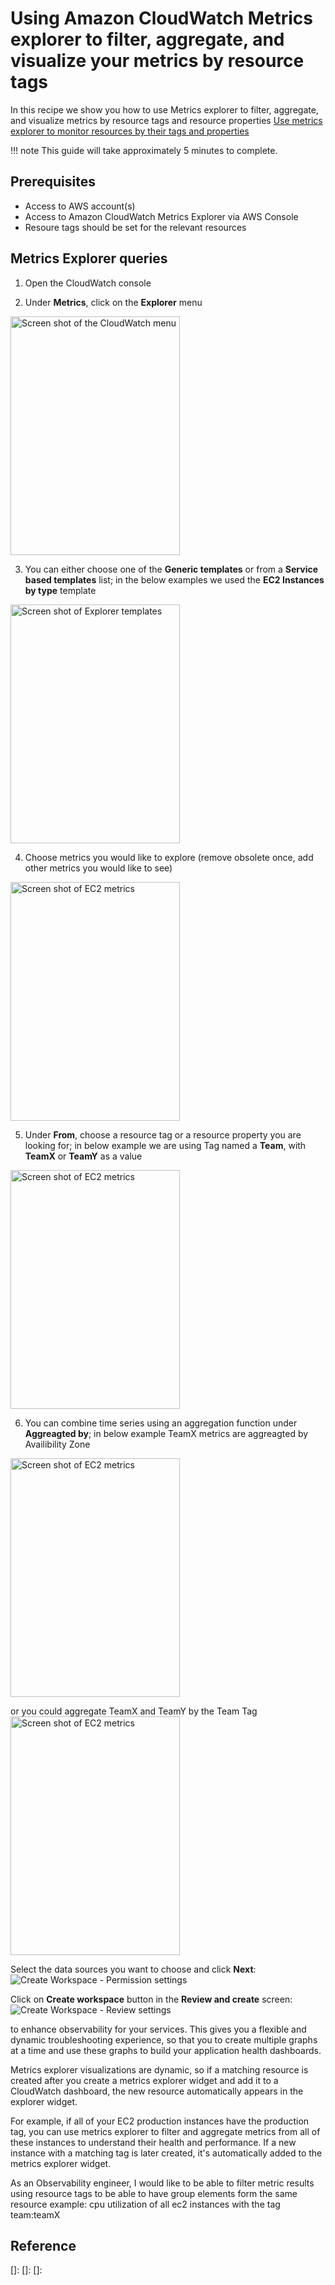 # Using Amazon CloudWatch Metrics explorer to filter, aggregate, and visualize your metrics by resource tags

In this recipe we show you how to use Metrics explorer to filter, aggregate, and visualize metrics by resource tags and resource properties  [Use metrics explorer to monitor resources by their tags and properties](https://docs.aws.amazon.com/AmazonCloudWatch/latest/monitoring/CloudWatch-Metrics-Explorer.html) 


!!! note
    This guide will take approximately 5 minutes to complete.

## Prerequisites

* Access to AWS account(s)
* Access to Amazon CloudWatch Metrics Explorer via AWS Console
* Resoure tags should be set for the relevant resources 


## Metrics Explorer queries

1. Open the CloudWatch console 

2. Under <b>Metrics</b>, click on the <b>Explorer</b> menu </br>
<img src="../images/metrics-explorer-filter-by-tags/metrics-explorer-cw-menu.png" alt="Screen shot of the CloudWatch menu" width="271" height="382" style="vertical-align:left;left:250px 100px">

<!-- ![Screen shot of the CloudWatch menu](../images/metrics-explorer-filter-by-tags/metrics-explorer-cw-menu.png) -->

3. You can either choose one of the <b>Generic templates</b> or from a <b>Service based templates</b> list; in the below examples we used the <b>EC2 Instances by type</b> template
<img src="../images/metrics-explorer-filter-by-tags/metrics-explorer-templates-ec2-by-type.png" alt="Screen shot of Explorer templates" width="271" height="382" style="vertical-align:left;">

4. Choose metrics you would like to explore (remove obsolete once, add other metrics you would like to see)
<img src="../images/metrics-explorer-filter-by-tags/metrics-explorer-ec2-metrics.png" alt="Screen shot of EC2 metrics" width="271" height="382" style="vertical-align:left;">

5. Under <b>From</b>, choose a resource tag or a resource property you are looking for; in below example we are using Tag named a <b>Team</b>, with <b>TeamX</b> or <b>TeamY</b> as a value
<img src="../images/metrics-explorer-filter-by-tags/metrics-explorer-ec2-tag-name.png" alt="Screen shot of EC2 metrics" width="271" height="382" style="vertical-align:left;">

6. You can combine time series using an aggregation function under <b>Aggreagted by</b>; in below example TeamX metrics are aggreagted by Availibility Zone
<img src="../images/metrics-explorer-filter-by-tags/metrics-explorer-ec2-team-tag.png" alt="Screen shot of EC2 metrics" width="271" height="382" style="vertical-align:left;">

or you could aggregate TeamX and TeamY by the Team Tag
<img src="../images/metrics-explorer-filter-by-tags/metrics-explorer-ec2-by-team-tag-dashboard.png" alt="Screen shot of EC2 metrics" width="271" height="382" style="vertical-align:left;">

<!-- metrics-explorer-ec2-cpu-utilization-dashboard -->



Select the data sources you want to choose and click **Next**:
![Create Workspace - Permission settings](../images/amg-saml-google-auth/3.png)

Click on **Create workspace** button in the **Review and create** screen:
![Create Workspace - Review settings](../images/amg-saml-google-auth/4.png)


to enhance observability for your services. This gives you a flexible and dynamic troubleshooting experience, so that you to create multiple graphs at a time and use these graphs to build your application health dashboards.

Metrics explorer visualizations are dynamic, so if a matching resource is created after you create a metrics explorer widget and add it to a CloudWatch dashboard, the new resource automatically appears in the explorer widget.

For example, if all of your EC2 production instances have the production tag, you can use metrics explorer to filter and aggregate metrics from all of these instances to understand their health and performance. If a new instance with a matching tag is later created, it's automatically added to the metrics explorer widget.

As an Observability engineer, I would like to be able to filter metric results using resource tags to be able to have group elements form the same resource
example: cpu utilization of all ec2 instances with the tag team:teamX

## Reference

[metrics-explorer]: https://docs.aws.amazon.com/AmazonCloudWatch/latest/monitoring/CloudWatch-Metrics-Explorer.html
[]: 
[]: 
[]: 
